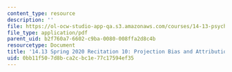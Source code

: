 ```yaml
---
content_type: resource
description: ''
file: https://ol-ocw-studio-app-qa.s3.amazonaws.com/courses/14-13-psychology-and-economics-spring-2020/0bb11f507d8bca2cbc1e77c17594ef35_MIT14_13s20_rec10.pdf
file_type: application/pdf
parent_uid: b2f760a7-6602-c9ba-0080-008ffa2d8c4b
resourcetype: Document
title: '14.13 Spring 2020 Recitation 10: Projection Bias and Attribution Bias'
uid: 0bb11f50-7d8b-ca2c-bc1e-77c17594ef35
---
```

